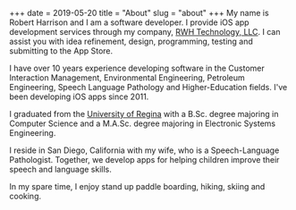 +++
date = 2019-05-20
title = "About" 
slug = "about" 
+++
My name is Robert Harrison and I am a software developer.  I provide iOS app development services through my company, [RWH Technology, LLC][rwhtechnology].  I can assist you with idea refinement, design, programming, testing and submitting to the App Store.

I have over 10 years experience developing software in the Customer Interaction Management, Environmental Engineering, Petroleum Engineering, Speech Language Pathology and Higher-Education fields. I've been developing iOS apps since 2011.

I graduated from the [University of Regina][UofR] with a B.Sc. degree majoring in Computer Science and a M.A.Sc. degree majoring in Electronic Systems Engineering.

I reside in San Diego, California with my wife, who is a Speech-Language Pathologist. Together, we develop apps for helping children improve their speech and language skills.

In my spare time, I enjoy stand up paddle boarding, hiking, skiing and cooking.

[rwhtechnology]: https://rwhtechnology.com
[UofR]: https://www.uregina.ca